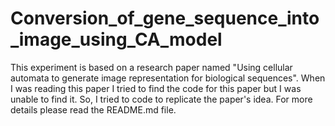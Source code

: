 # Conversion_of_gene_sequence_into_image_using_CA_model
This experiment is based on a research paper named "Using cellular automata to generate image representation for biological sequences". When I was reading this paper I tried to find the code for this paper but I was unable to find it. So, I tried to code to replicate the paper's idea. For more details please read the README.md file.

